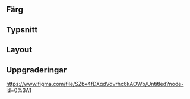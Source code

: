 ## Färg

## Typsnitt

## Layout

## Uppgraderingar

https://www.figma.com/file/SZbx4fDXqdVdvrhc6kAOWb/Untitled?node-id=0%3A1
